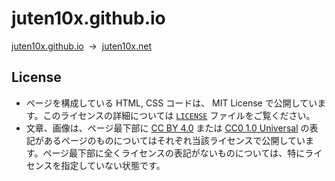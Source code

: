 # juten10x.github.io
[juten10x.github.io](https://juten10x.github.io)&nbsp;&nbsp;->&nbsp;&nbsp;[juten10x.net](https://juten10x.net/)

## License
* ページを構成している HTML, CSS コードは、 MIT License で公開しています。このライセンスの詳細については [`LICENSE`](https://github.com/juten10x/juten10x.github.io/blob/main/LICENSE) ファイルをご覧ください。
* 文章、画像は、ページ最下部に [CC BY 4.0](https://creativecommons.org/licenses/by/4.0/) または [CC0 1.0 Universal](https://creativecommons.org/publicdomain/zero/1.0/) の表記があるページのものについてはそれぞれ当該ライセンスで公開しています。ページ最下部に全くライセンスの表記がないものについては、特にライセンスを指定していない状態です。

